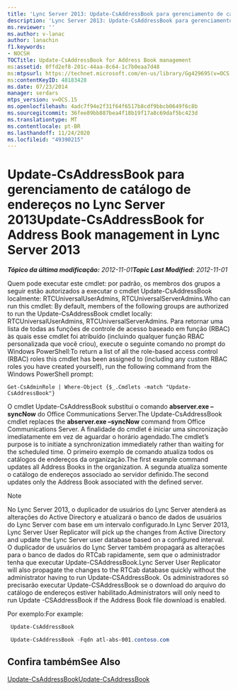 ```yaml
---
title: 'Lync Server 2013: Update-CsAddressBook para gerenciamento de catálogo de endereços'
description: 'Lync Server 2013: Update-CsAddressBook para gerenciamento de catálogo de endereços.'
ms.reviewer: ''
ms.author: v-lanac
author: lanachin
f1.keywords:
- NOCSH
TOCTitle: Update-CsAddressBook for Address Book management
ms:assetid: 0ffd2ef8-201c-44aa-8c64-1c7b0eaa7d48
ms:mtpsurl: https://technet.microsoft.com/en-us/library/Gg429695(v=OCS.15)
ms:contentKeyID: 48183428
ms.date: 07/23/2014
manager: serdars
mtps_version: v=OCS.15
ms.openlocfilehash: 4adc7f94e2f31f64f6517b8cdf9bbcb0649f6c8b
ms.sourcegitcommit: 36fee89bb887bea4f18b19f17a8c69daf5bc423d
ms.translationtype: MT
ms.contentlocale: pt-BR
ms.lasthandoff: 11/24/2020
ms.locfileid: "49390215"
---
```

# <a name="update-csaddressbook-for-address-book-management-in-lync-server-2013"></a><span data-ttu-id="183a0-103">Update-CsAddressBook para gerenciamento de catálogo de endereços no Lync Server 2013</span><span class="sxs-lookup"><span data-stu-id="183a0-103">Update-CsAddressBook for Address Book management in Lync Server 2013</span></span>

<div data-xmlns="http://www.w3.org/1999/xhtml">

<div class="topic" data-xmlns="http://www.w3.org/1999/xhtml" data-msxsl="urn:schemas-microsoft-com:xslt" data-cs="https://msdn.microsoft.com/">

<div data-asp="https://msdn2.microsoft.com/asp">



</div>

<div id="mainSection">

<div id="mainBody"><span data-ttu-id="183a0-104">

<span> </span></span><span class="sxs-lookup"><span data-stu-id="183a0-104">

<span> </span></span></span>

<span data-ttu-id="183a0-105">_**Tópico da última modificação:** 2012-11-01_</span><span class="sxs-lookup"><span data-stu-id="183a0-105">_**Topic Last Modified:** 2012-11-01_</span></span>

<span data-ttu-id="183a0-106">Quem pode executar este cmdlet: por padrão, os membros dos grupos a seguir estão autorizados a executar o cmdlet Update-CsAddressBook localmente: RTCUniversalUserAdmins, RTCUniversalServerAdmins.</span><span class="sxs-lookup"><span data-stu-id="183a0-106">Who can run this cmdlet: By default, members of the following groups are authorized to run the Update-CsAddressBook cmdlet locally: RTCUniversalUserAdmins, RTCUniversalServerAdmins.</span></span> <span data-ttu-id="183a0-107">Para retornar uma lista de todas as funções de controle de acesso baseado em função (RBAC) às quais esse cmdlet foi atribuído (incluindo qualquer função RBAC personalizada que você criou), execute o seguinte comando no prompt do Windows PowerShell:</span><span class="sxs-lookup"><span data-stu-id="183a0-107">To return a list of all the role-based access control (RBAC) roles this cmdlet has been assigned to (including any custom RBAC roles you have created yourself), run the following command from the Windows PowerShell prompt:</span></span>

    Get-CsAdminRole | Where-Object {$_.Cmdlets -match "Update-CsAddressBook"}

<span data-ttu-id="183a0-108">O cmdlet Update-CsAddressBook substitui o comando **abserver.exe – syncNow** do Office Communications Server.</span><span class="sxs-lookup"><span data-stu-id="183a0-108">The Update-CsAddressBook cmdlet replaces the **abserver.exe –syncNow** command from Office Communications Server.</span></span> <span data-ttu-id="183a0-109">A finalidade do cmdlet é iniciar uma sincronização imediatamente em vez de aguardar o horário agendado.</span><span class="sxs-lookup"><span data-stu-id="183a0-109">The cmdlet’s purpose is to initiate a synchronization immediately rather than waiting for the scheduled time.</span></span> <span data-ttu-id="183a0-110">O primeiro exemplo de comando atualiza todos os catálogos de endereços da organização.</span><span class="sxs-lookup"><span data-stu-id="183a0-110">The first example command updates all Address Books in the organization.</span></span> <span data-ttu-id="183a0-111">A segunda atualiza somente o catálogo de endereços associado ao servidor definido.</span><span class="sxs-lookup"><span data-stu-id="183a0-111">The second updates only the Address Book associated with the defined server.</span></span>

<div>


> [!NOTE]  
> <span data-ttu-id="183a0-112">No Lync Server 2013, o duplicador de usuários do Lync Server atenderá as alterações do Active Directory e atualizará o banco de dados de usuários do Lync Server com base em um intervalo configurado.</span><span class="sxs-lookup"><span data-stu-id="183a0-112">In Lync Server 2013, Lync Server User Replicator will pick up the changes from Active Directory and update the Lync Server user database based on a configured interval.</span></span> <span data-ttu-id="183a0-113">O duplicador de usuários do Lync Server também propagará as alterações para o banco de dados do RTCab rapidamente, sem que o administrador tenha que executar Update-CSAddressBook.</span><span class="sxs-lookup"><span data-stu-id="183a0-113">Lync Server User Replicator will also propagate the changes to the RTCab database quickly without the administrator having to run Update-CSAddressBook.</span></span> <span data-ttu-id="183a0-114">Os administradores só precisarão executar Update-CSAddressBook se o download do arquivo do catálogo de endereços estiver habilitado.</span><span class="sxs-lookup"><span data-stu-id="183a0-114">Administrators will only need to run Update -CSAddressBook if the Address Book file download is enabled.</span></span>



</div>

<span data-ttu-id="183a0-115">Por exemplo:</span><span class="sxs-lookup"><span data-stu-id="183a0-115">For example:</span></span>

   ```PowerShell
    Update-CsAddressBook
   ```

   ```PowerShell
    Update-CsAddressBook -Fqdn atl-abs-001.contoso.com
   ```

<div>

## <a name="see-also"></a><span data-ttu-id="183a0-116">Confira também</span><span class="sxs-lookup"><span data-stu-id="183a0-116">See Also</span></span>


[<span data-ttu-id="183a0-117">Update-CsAddressBook</span><span class="sxs-lookup"><span data-stu-id="183a0-117">Update-CsAddressBook</span></span>](https://docs.microsoft.com/powershell/module/skype/Update-CsAddressBook)  
  

<span data-ttu-id="183a0-118"></div>

</div>

<span> </span>

</div>

</div>

</span><span class="sxs-lookup"><span data-stu-id="183a0-118"></div>

</div>

<span> </span>

</div>

</div>

</span></span></div>

